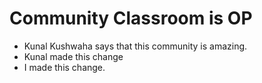 # Community Classroom is OP

- Kunal Kushwaha says that this community is amazing.
- Kunal made this change
- I made this change.
